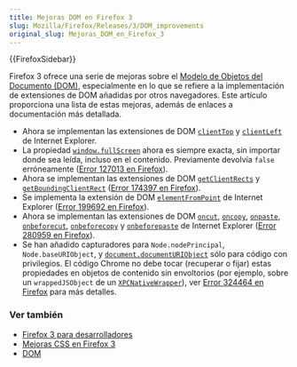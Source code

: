 ```yaml
---
title: Mejoras DOM en Firefox 3
slug: Mozilla/Firefox/Releases/3/DOM_improvements
original_slug: Mejoras_DOM_en_Firefox_3
---
```


{{FirefoxSidebar}}

Firefox 3 ofrece una serie de mejoras sobre el [Modelo de Objetos del Documento (DOM)](/es/DOM), especialmente en lo que se refiere a la implementación de extensiones de DOM añadidas por otros navegadores. Este artículo proporciona una lista de estas mejoras, además de enlaces a documentación más detallada.

- Ahora se implementan las extensiones de DOM [`clientTop`](/es/DOM/element.clientTop) y [`clientLeft`](/es/DOM/element.clientLeft) de Internet Explorer.
- La propiedad [`window.fullScreen`](/es/DOM/window.fullScreen) ahora es siempre exacta, sin importar donde sea leída, incluso en el contenido. Previamente devolvía `false` erróneamente ([Error 127013 en Firefox](https://bugzil.la/127013)).
- Ahora se implementan las extensiones de DOM [`getClientRects`](/es/DOM/element.getClientRects) y [`getBoundingClientRect`](/es/DOM/element.getBoundingClientRect) ([Error 174397 en Firefox](https://bugzil.la/174397)).
- Se implementa la extensión de DOM [`elementFromPoint`](/es/DOM/document.elementFromPoint) de Internet Explorer ([Error 199692 en Firefox](https://bugzil.la/199692)).
- Ahora se implementan las extensiones de DOM [`oncut`](/es/DOM/element.oncut), [`oncopy`](/es/DOM/element.oncopy), [`onpaste`](/es/DOM/element.onpaste), [`onbeforecut`](/es/DOM/element.onbeforecut), [`onbeforecopy`](/es/DOM/element.onbeforepaste) y [`onbeforepaste`](/es/DOM/element.onbeforepaste) de Internet Explorer ([Error 280959 en Firefox](https://bugzil.la/280959)).
- Se han añadido capturadores para `Node.nodePrincipal`, `Node.baseURIObject`, y [`document.documentURIObject`](/es/DOM/document.documentURIObject) sólo para código con privilegios. El código Chrome no debe tocar (recuperar o fijar) estas propiedades en objetos de contenido sin envoltorios (por ejemplo, sobre un `wrappedJSObject` de un [`XPCNativeWrapper`](/es/XPCNativeWrapper)), ver [Error 324464 en Firefox](https://bugzil.la/324464) para más detalles.

### Ver también

- [Firefox 3 para desarrolladores](/es/Firefox_3_para_desarrolladores)
- [Mejoras CSS en Firefox 3](/es/Mejoras_CSS_en_Firefox_3)
- [DOM](/es/DOM)
